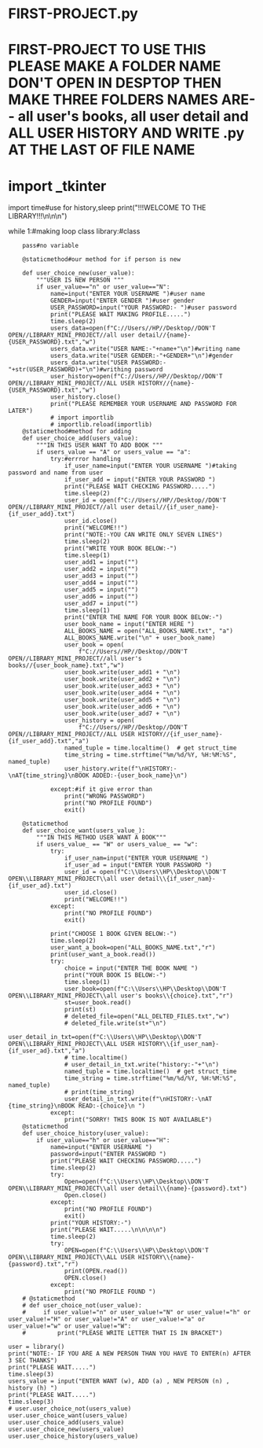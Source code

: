 # FIRST-PROJECT.py
# FIRST-PROJECT TO USE THIS PLEASE MAKE A FOLDER NAME DON'T OPEN IN DESPTOP THEN MAKE THREE FOLDERS NAMES ARE-- all user's books, all user detail and ALL USER HISTORY AND WRITE .py AT THE LAST OF FILE NAME
# import _tkinter
import time#use for history,sleep
print("!!!WELCOME TO THE LIBRARY!!!\n\n\n")

while 1:#making loop
    class library:#class

        pass#no variable

        @staticmethod#our method for if person is new

        def user_choice_new(user_value):
            """USER IS NEW PERSON """
            if user_value=="n" or user_value=="N":
                name=input("ENTER YOUR USERNAME ")#user name
                GENDER=input("ENTER GENDER ")#user gender
                USER_PASSWORD=input("YOUR PASSWORD:- ")#user password
                print("PLEASE WAIT MAKING PROFILE.....")
                time.sleep(2)
                users_data=open(f"C://Users//HP//Desktop//DON'T OPEN//LIBRARY_MINI_PROJECT//all user detail//{name}-{USER_PASSWORD}.txt","w")
                users_data.write("USER NAME:-"+name+"\n")#writing name
                users_data.write("USER GENDER:-"+GENDER+"\n")#gender
                users_data.write("USER PASSWORD:-"+str(USER_PASSWORD)+"\n")#writhing password
                user_history=open(f"C://Users//HP//Desktop//DON'T OPEN//LIBRARY_MINI_PROJECT//ALL USER HISTORY//{name}-{USER_PASSWORD}.txt","w")
                user_history.close()
                print("PLEASE REMEMBER YOUR USERNAME AND PASSWORD FOR LATER")
                # import importlib
                # importlib.reload(importlib)
        @staticmethod#method for adding
        def user_choice_add(users_value):
            """IN THIS USER WANT TO ADD BOOK """
            if users_value == "A" or users_value == "a":
                try:#errror handling
                    if_user_name=input("ENTER YOUR USERNAME ")#taking password and name from user
                    if_user_add = input("ENTER YOUR PASSWORD ")
                    print("PLEASE WAIT CHECKING PASSWORD.....")
                    time.sleep(2)
                    user_id = open(f"C://Users//HP//Desktop//DON'T OPEN//LIBRARY_MINI_PROJECT//all user detail//{if_user_name}-{if_user_add}.txt")
                    user_id.close()
                    print("WELCOME!!")
                    print("NOTE:-YOU CAN WRITE ONLY SEVEN LINES")
                    time.sleep(2)
                    print("WRITE YOUR BOOK BELOW:-")
                    time.sleep(1)
                    user_add1 = input("")
                    user_add2 = input("")
                    user_add3 = input("")
                    user_add4 = input("")
                    user_add5 = input("")
                    user_add6 = input("")
                    user_add7 = input("")
                    time.sleep(1)
                    print("ENTER THE NAME FOR YOUR BOOK BELOW:-")
                    user_book_name = input("ENTER HERE ")
                    ALL_BOOKS_NAME = open("ALL_BOOKS_NAME.txt", "a")
                    ALL_BOOKS_NAME.write("\n" + user_book_name)
                    user_book = open(
                        f"C://Users//HP//Desktop//DON'T OPEN//LIBRARY_MINI_PROJECT//all user's books//{user_book_name}.txt","w")
                    user_book.write(user_add1 + "\n")
                    user_book.write(user_add2 + "\n")
                    user_book.write(user_add3 + "\n")
                    user_book.write(user_add4 + "\n")
                    user_book.write(user_add5 + "\n")
                    user_book.write(user_add6 + "\n")
                    user_book.write(user_add7 + "\n")
                    user_history = open(
                        f"C://Users//HP//Desktop//DON'T OPEN//LIBRARY_MINI_PROJECT//ALL USER HISTORY//{if_user_name}-{if_user_add}.txt","a")
                    named_tuple = time.localtime()  # get struct_time
                    time_string = time.strftime("%m/%d/%Y, %H:%M:%S", named_tuple)
                    user_history.write(f"\nHISTORY:-\nAT{time_string}\nBOOK ADDED:-{user_book_name}\n")

                except:#if it give error than
                    print("WRONG PASSWORD")
                    print("NO PROFILE FOUND")
                    exit()

        @staticmethod
        def user_choice_want(users_value_):
            """IN THIS METHOD USER WANT A BOOK"""
            if users_value_ == "W" or users_value_ == "w":
                try:
                    if_user_nam=input("ENTER YOUR USERNAME ")
                    if_user_ad = input("ENTER YOUR PASSWORD ")
                    user_id = open(f"C:\\Users\\HP\\Desktop\\DON'T OPEN\\LIBRARY_MINI_PROJECT\\all user detail\\{if_user_nam}-{if_user_ad}.txt")
                    user_id.close()
                    print("WELCOME!!")
                except:
                    print("NO PROFILE FOUND")
                    exit()

                print("CHOOSE 1 BOOK GIVEN BELOW:-")
                time.sleep(2)
                user_want_a_book=open("ALL_BOOKS_NAME.txt","r")
                print(user_want_a_book.read())
                try:
                    choice = input("ENTER THE BOOK NAME ")
                    print("YOUR BOOK IS BELOW:-")
                    time.sleep(1)
                    user_book=open(f"C:\\Users\\HP\\Desktop\\DON'T OPEN\\LIBRARY_MINI_PROJECT\\all user's books\\{choice}.txt","r")
                    st=user_book.read()
                    print(st)
                    # deleted_file=open("ALL_DELTED_FILES.txt","w")
                    # deleted_file.write(st+"\n")
                    user_detail_in_txt=open(f"C:\\Users\\HP\\Desktop\\DON'T OPEN\\LIBRARY_MINI_PROJECT\\ALL USER HISTORY\\{if_user_nam}-{if_user_ad}.txt","a")
                    # time.localtime()
                    # user_detail_in_txt.write("history:-"+"\n")
                    named_tuple = time.localtime()  # get struct_time
                    time_string = time.strftime("%m/%d/%Y, %H:%M:%S", named_tuple)
                    # print(time_string)
                    user_detail_in_txt.write(f"\nHISTORY:-\nAT {time_string}\nBOOK READ:-{choice}\n ")
                except:
                    print("SORRY! THIS BOOK IS NOT AVAILABLE")
        @staticmethod
        def user_choice_history(user_value):
            if user_value=="h" or user_value=="H":
                name=input("ENTER USERNAME ")
                password=input("ENTER PASSWORD ")
                print("PLEASE WAIT CHECKING PASSWORD.....")
                time.sleep(2)
                try:
                    Open=open(f"C:\\Users\\HP\\Desktop\\DON'T OPEN\\LIBRARY_MINI_PROJECT\\all user detail\\{name}-{password}.txt")
                    Open.close()
                except:
                    print("NO PROFILE FOUND")
                    exit()
                print("YOUR HISTORY:-")
                print("PLEASE WAIT.....\n\n\n\n")
                time.sleep(2)
                try:
                    OPEN=open(f"C:\\Users\\HP\\Desktop\\DON'T OPEN\\LIBRARY_MINI_PROJECT\\ALL USER HISTORY\\{name}-{password}.txt","r")
                    print(OPEN.read())
                    OPEN.close()
                except:
                    print("NO PROFILE FOUND ")
        # @staticmethod
        # def user_choice_not(user_value):
        #     if user_value!="n" or user_value!="N" or user_value!="h" or user_value!="H" or user_value!="A" or user_value!="a" or user_value!="w" or user_value!="W":
        #         print("PLEASE WRITE LETTER THAT IS IN BRACKET")

    user = library()
    print("NOTE:- IF YOU ARE A NEW PERSON THAN YOU HAVE TO ENTER(n) AFTER 3 SEC THANKS")
    print("PLEASE WAIT.....")
    time.sleep(3)
    users_value = input("ENTER WANT (w), ADD (a) , NEW PERSON (n) , history (h) ")
    print("PLEASE WAIT.....")
    time.sleep(3)
    # user.user_choice_not(users_value)
    user.user_choice_want(users_value)
    user.user_choice_add(users_value)
    user.user_choice_new(users_value)
    user.user_choice_history(users_value)
